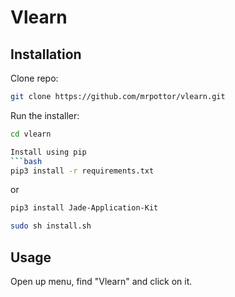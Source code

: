 # Vlearn



## Installation

Clone repo:
```bash
git clone https://github.com/mrpottor/vlearn.git
```

Run the installer:
```bash
cd vlearn

Install using pip
```bash
pip3 install -r requirements.txt
```
or
```bash
pip3 install Jade-Application-Kit

sudo sh install.sh
```

## Usage

Open up menu, find "Vlearn" and click on it.
